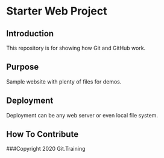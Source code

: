 # Starter Web Project

## Introduction

This repository is for showing how Git and GitHub work.

## Purpose

Sample website with plenty of files for demos.

## Deployment

Deployment can be any web server or even local file system.

## How To Contribute

###Copyright
2020 Git.Training